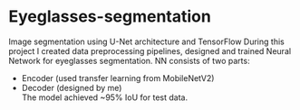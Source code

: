 # Eyeglasses-segmentation
Image segmentation using U-Net architecture and TensorFlow
During this project I created data preprocessing pipelines, designed and trained Neural Network for eyeglasses segmentation.
NN consists of two parts:
- Encoder (used transfer learning from MobileNetV2)
- Decoder (designed by me) \
The model achieved ~95% IoU for test data.
